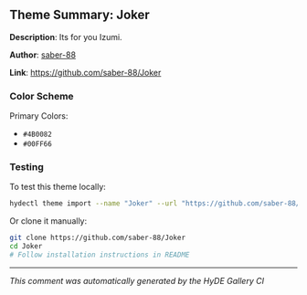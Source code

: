 ## Theme Summary: Joker

**Description**: Its for you Izumi.

**Author**: [saber-88](https://github.com/saber-88)

**Link**: https://github.com/saber-88/Joker

### Color Scheme
Primary Colors: 
- `#4B0082` 
- `#00FF66`

### Testing

To test this theme locally:
```bash
hydectl theme import --name "Joker" --url "https://github.com/saber-88/Joker"
```

Or clone it manually:
```bash
git clone https://github.com/saber-88/Joker
cd Joker
# Follow installation instructions in README
```

---
*This comment was automatically generated by the HyDE Gallery CI*
